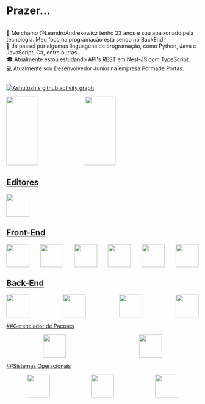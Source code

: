 <div style="display: flex; flex-direction: column; width: 100%">
<h1>
Prazer...
</h1>

<p>
	👋 Me chamo @LeandroAndrekowicz tenho 23 anos e sou apaixonado pela tecnologia. Meu foco na programação está sendo no BackEnd! <br>
 	🌱 Já passei por algumas linguagens de programação, como Python, Java e JavaScript, 
	C#, entre outras. <br>
	🎓 Atualmente estou estudando API's REST em Nest-JS com TypeScript. <br>
	💻 Atualmente sou Desenvolvedor Junior na empresa Pormade Portas. <br>
</p>

[![Ashutosh's github activity graph](https://github-readme-activity-graph.vercel.app/graph?username=Leandroandrekowicz&theme=dracula)](https://github.com/leandroandrekowicz/github-readme-activity-graph)

<div width= '100%'>
	<a href="https://github.com/LeandroAndrekowicz">
	<img height="180em" src="https://github-readme-stats.vercel.app/api/top-langs/?username=LeandroAndrekowicz&layout=compact&langs_count=7&theme=dracula"  width= '40%'/>
	<img height="180em" src="https://github-readme-stats.vercel.app/api?username=LeandroAndrekowicz&show_icons=true&theme=dracula&include_all_commits=true&count_private=true"  width= '40%'/>
</div>



## Editores

<img src="https://cdn.jsdelivr.net/gh/devicons/devicon/icons/vscode/vscode-original.svg" width="60" height="60">

## Front-End

<div style="display: flex; justify-content: space-between; width: 100%">
	<img src="https://cdn.jsdelivr.net/gh/devicons/devicon/icons/react/react-original.svg" width="60" height="60">
	<img src="https://cdn.jsdelivr.net/gh/devicons/devicon/icons/vite/vite-original.svg" width="60" height="60">
	<img src="https://cdn.jsdelivr.net/gh/devicons/devicon/icons/html5/html5-plain-wordmark.svg" width="60" height="60">
	<img src="https://cdn.jsdelivr.net/gh/devicons/devicon/icons/css3/css3-original.svg" width="60" height="60">
	<img src="https://cdn.jsdelivr.net/gh/devicons/devicon/icons/javascript/javascript-original.svg" width="60" height="60">
	<img src="https://cdn.jsdelivr.net/gh/devicons/devicon/icons/typescript/typescript-original.svg" width="60" height="60">
	</div>
	
## Back-End
<div style="display: flex; justify-content: space-between; width: 100%">
	<img src="https://cdn.jsdelivr.net/gh/devicons/devicon/icons/nodejs/nodejs-original-wordmark.svg" width="60" height="60">
	<img src="https://cdn.jsdelivr.net/gh/devicons/devicon/icons/nestjs/nestjs-original.svg" width="60" height="60">
	<img src="https://cdn.jsdelivr.net/gh/devicons/devicon/icons/csharp/csharp-original.svg" width="60" height="60">
	<img src="https://cdn.jsdelivr.net/gh/devicons/devicon/icons/python/python-original-wordmark.svg" width="60" height="60">
	</div>
</div>

##Gerenciador de Pacotes
<div style="display: flex; justify-content: space-around; width: 100%">
	<img src="https://cdn.jsdelivr.net/gh/devicons/devicon@latest/icons/npm/npm-original-wordmark.svg" width="60" height="60">
	<img src="https://cdn.jsdelivr.net/gh/devicons/devicon@latest/icons/yarn/yarn-original.svg" width="60" height="60">
	</div>
</div>

##Sistemas Operacionais
<div style="display: flex; justify-content: space-around; width: 100%">
	<img src="https://cdn.jsdelivr.net/gh/devicons/devicon@latest/icons/windows11/windows11-original.svg" width="60" height="60">
	<img src="https://cdn.jsdelivr.net/gh/devicons/devicon@latest/icons/linux/linux-original.svg" width="60" height="60">
	<img src="https://cdn.jsdelivr.net/gh/devicons/devicon@latest/icons/ubuntu/ubuntu-original-wordmark.svg" width="60" height="60">
	</div>
</div>
